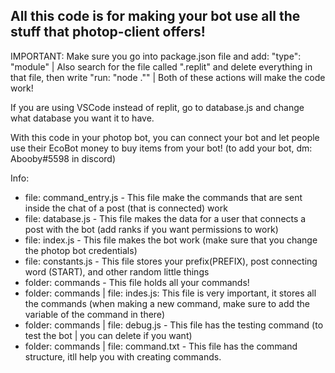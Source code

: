All this code is for making your bot use all the stuff that photop-client offers! 
-

IMPORTANT: Make sure you go into package.json file and add: "type": "module" | Also search for the file called ".replit" and delete everything in that file, then write "run: "node ."" | Both of these actions will make the code work!

If you are using VSCode instead of replit, go to database.js and change what database you want it to have.

With this code in your photop bot, you can connect your bot and let people use their EcoBot money to buy items from your bot! (to add your bot, dm: Abooby#5598 in discord)

Info:

- file: command_entry.js - This file make the commands that are sent inside the chat of a post (that is connected) work
- file: database.js - This file makes the data for a user that connects a post with the bot (add ranks if you want permissions to work)
- file: index.js - This file makes the bot work (make sure that you change the photop bot credentials)
- file: constants.js - This file stores your prefix(PREFIX), post connecting word (START), and other random little things
- folder: commands - This file holds all your commands!
- folder: commands | file: indes.js: This file is very important, it stores all the commands (when making a new command, make sure to add the variable of the command in there)
- folder: commands | file: debug.js - This file has the testing command (to test the bot | you can delete if you want)
- folder: commands | file: command.txt - This file has the command structure, itll help you with creating commands.